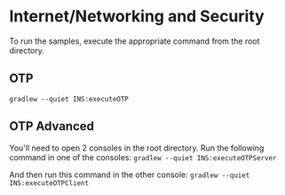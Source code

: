 # Internet/Networking and Security
To run the samples, execute the appropriate command from the root directory.

## OTP
`gradlew --quiet INS:executeOTP`

## OTP Advanced
You'll need to open 2 consoles in the root directory.
Run the following command in one of the consoles:
`gradlew --quiet INS:executeOTPServer`

And then run this command in the other console:
`gradlew --quiet INS:executeOTPClient`